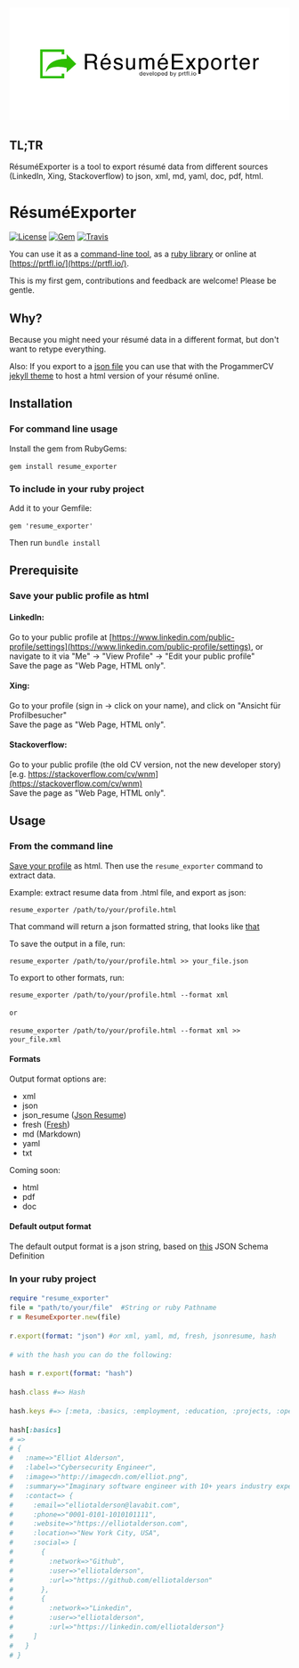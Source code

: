<h3 align="center">
  <img src="resume_exporter.png" alt="ResumeExporter Logo" />
</h3>

## TL;TR
RésuméExporter is a tool to export résumé data from different sources (LinkedIn, Xing, Stackoverflow) to json, xml, md, yaml, doc, pdf, html.

RésuméExporter
============

[![License](https://img.shields.io/badge/license-MIT-green.svg?style=flat)](https://github.com/programmercv/resume_exporter/blob/master/LICENSE)
[![Gem](https://img.shields.io/gem/v/resume_exporter.svg?style=flat)](https://rubygems.org/gems/resume_exporter)
[![Travis](https://img.shields.io/travis/programmercv/resume_exporter.svg)](https://travis-ci.org/programmercv/resume_exporter)

You can use it as a [command-line tool](#from-the-command-line), as a [ruby library](#in-your-ruby-project) or online at [https://prtfl.io/](https://prtfl.io/).

This is my first gem, contributions and feedback are welcome! Please be gentle.

## Why?

Because you might need your résumé data in a different format, but don't want to retype everything.

Also: If you export to a [json file](spec/fixtures/example.json) you can use that with the ProgammerCV [jekyll theme](https://github.com/programmercv/theme) to host a html version of your résumé online.

## Installation

### For command line usage

Install the gem from RubyGems:

`gem install resume_exporter`


### To include in your ruby project

Add it to your Gemfile:

`gem 'resume_exporter'`

Then run `bundle install`

## Prerequisite

### Save your public profile as html

#### LinkedIn:

Go to your public profile at [https://www.linkedin.com/public-profile/settings](https://www.linkedin.com/public-profile/settings), or navigate to it via "Me" -> "View Profile" -> "Edit your public profile"  
Save the page as "Web Page, HTML only". 

#### Xing:

Go to your profile (sign in -> click on your name), and click on "Ansicht für Profilbesucher"  
Save the page as "Web Page, HTML only". 

#### Stackoverflow:

Go to your public profile (the old CV version, not the new developer story) [e.g. https://stackoverflow.com/cv/wnm](https://stackoverflow.com/cv/wnm)  
Save the page as "Web Page, HTML only". 

## Usage

### From the command line

[Save your profile](#save-your-public-profile-as-html) as html.
Then use the `resume_exporter` command to extract data.

Example: extract resume data from .html file, and export as json:

    resume_exporter /path/to/your/profile.html

That command will return a json formatted string, that looks like [that](spec/fixtures/example.json)
    
To save the output in a file, run:

    resume_exporter /path/to/your/profile.html >> your_file.json

To export to other formats, run:

    resume_exporter /path/to/your/profile.html --format xml

    or
    
    resume_exporter /path/to/your/profile.html --format xml >> your_file.xml

#### Formats

Output format options are:

- xml
- json
- json_resume ([Json Resume](https://jsonresume.org/))
- fresh ([Fresh](https://github.com/fresh-standard/FRESCA))
- md (Markdown)
- yaml
- txt

Coming soon:

- html
- pdf
- doc

#### Default output format

The default output format is a json string, based on [this](https://github.com/programmercv/schema) JSON Schema Definition

### In your ruby project

```ruby
require "resume_exporter"
file = "path/to/your/file"  #String or ruby Pathname
r = ResumeExporter.new(file)

r.export(format: "json") #or xml, yaml, md, fresh, jsonresume, hash

# with the hash you can do the following:

hash = r.export(format: "hash")

hash.class #=> Hash

hash.keys #=> [:meta, :basics, :employment, :education, :projects, :openSource, :skills, :qualifications, :recognition, :writing, :reading, :speaking, :patents, :languages, :interests, :extracurriculars, :affiliations, :governance, :service, :references, :disposition]

hash[:basics] 
# =>
# {
#   :name=>"Elliot Alderson",
#   :label=>"Cybersecurity Engineer",
#   :image=>"http://imagecdn.com/elliot.png",
#   :summary=>"Imaginary software engineer with 10+ years industry experience specializing in cybersecurity.",
#   :contact=> { 
#     :email=>"elliotalderson@lavabit.com",
#     :phone=>"0001-0101-1010101111",
#     :website=>"https://elliotalderson.com",
#     :location=>"New York City, USA",
#     :social=> [
#       {
#         :network=>"Github",
#         :user=>"elliotalderson",
#         :url=>"https://github.com/elliotalderson"
#       },
#       {
#         :network=>"Linkedin",
#         :user=>"elliotalderson",
#         :url=>"https://linkedin.com/elliotalderson"}
#     ]
#   }
# }
```